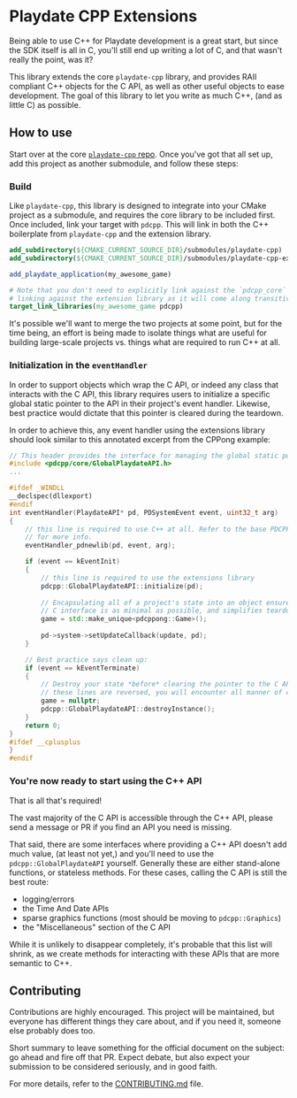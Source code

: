 # Playdate CPP Extensions
Being able to use C++ for Playdate development is a great start, but since the
SDK itself is all in C, you'll still end up writing a lot of C, and that wasn't
really the point, was it?

This library extends the core `playdate-cpp` library, and provides RAII
compliant C++ objects for the C API, as well as other useful objects to ease
development. The goal of this library to let you write as much C++, (and as 
little C) as possible.

## How to use
Start over at the core [`playdate-cpp` repo](https://github.com/nstbayless/playdate-cpp).
Once you've got that all set up, add this project as another submodule, and
follow these steps:

### Build
Like `playdate-cpp`, this library is designed to integrate into your CMake
project as a submodule, and requires the core library to be included first.
Once included, link your target with `pdcpp`. This will link in both the C++
boilerplate from `playdate-cpp` and the extension library.

```CMake
add_subdirectory(${CMAKE_CURRENT_SOURCE_DIR}/submodules/playdate-cpp)
add_subdirectory(${CMAKE_CURRENT_SOURCE_DIR}/submodules/playdate-cpp-extensions)

add_playdate_application(my_awesome_game)

# Note that you don't need to explicitly link against the `pdcpp_core` if
# linking against the extension library as it will come along transitively
target_link_libraries(my_awesome_game pdcpp)
```

It's possible we'll want to merge the two projects at some point, but for the
time being, an effort is being made to isolate things what are useful for
building large-scale projects vs. things what are required to run C++ at all.

### Initialization in the `eventHandler`
In order to support objects which wrap the C API, or indeed any class that
interacts with the C API, this library requires users to initialize a specific
global static pointer to the API in their project's event handler. Likewise,
best practice would dictate that this pointer is cleared during the teardown.

In order to achieve this, any event handler using the extensions library should
look similar to this annotated excerpt from the CPPong example:
```c++
// This header provides the interface for managing the global static pointer.
#include <pdcpp/core/GlobalPlaydateAPI.h>
...

#ifdef _WINDLL
__declspec(dllexport)
#endif
int eventHandler(PlaydateAPI* pd, PDSystemEvent event, uint32_t arg)
{
    // this line is required to use C++ at all. Refer to the base PDCPP library
    // for more info.
    eventHandler_pdnewlib(pd, event, arg);

    if (event == kEventInit)
    {
        // this line is required to use the extensions library
        pdcpp::GlobalPlaydateAPI::initialize(pd);
        
        // Encapsulating all of a project's state into an object ensures that the 
        // C interface is as minimal as possible, and simplifies teardown.
        game = std::make_unique<pdcppong::Game>();
        
        pd->system->setUpdateCallback(update, pd);
    }

    // Best practice says clean up:
    if (event == kEventTerminate)
    {
        // Destroy your state *before* clearing the pointer to the C API! If
        // these lines are reversed, you will encounter all manner of crashes. 
        game = nullptr;
        pdcpp::GlobalPlaydateAPI::destroyInstance();
    }
    return 0;
}
#ifdef __cplusplus
}
#endif
```

### You're now ready to start using the C++ API
That is all that's required!

The vast majority of the C API is accessible through the C++ API, please send a
message or PR if you find an API you need is missing.

That said, there are some interfaces where providing a C++ API doesn't add much
value, (at least not yet,) and you'll need to use the `pdcpp::GlobalPlaydateAPI`
yourself. Generally these are either stand-alone functions, or stateless
methods. For these cases, calling the C API is still the best route:
* logging/errors
* the Time And Date APIs
* sparse graphics functions (most should be moving to `pdcpp::Graphics`)
* the "Miscellaneous" section of the C API

While it is unlikely to disappear completely, it's probable that this list will
shrink, as we create methods for interacting with these APIs that are more
semantic to C++. 

## Contributing
Contributions are highly encouraged. This project will be maintained, but
everyone has different things they care about, and if you need it, someone else
probably does too.

Short summary to leave something for the official document on the subject: go 
ahead and fire off that PR. Expect debate, but also expect your submission to be
considered seriously, and in good faith.

For more details, refer to the [CONTRIBUTING.md](CONTRIBUTING.md) file.
